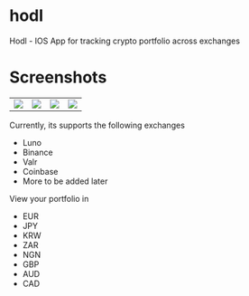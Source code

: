 # hodl
Hodl - IOS App for tracking crypto portfolio across exchanges

# Screenshots

|         |            |   |    |
|:-------------|:-------------|:-----|:---|
|<img src="https://user-images.githubusercontent.com/100917638/176646514-f9d0b976-2aad-4a20-8bfa-ee21284d3a10.png">|<img src="https://user-images.githubusercontent.com/100917638/176651965-35c39b16-b311-4fb5-a67a-ed6448e76576.png">|<img src="https://user-images.githubusercontent.com/100917638/176652379-0d1e38a3-1fdb-4e61-a95e-b7247e382f67.png">|<img src="https://user-images.githubusercontent.com/100917638/176652654-6bb713ce-d209-4ccc-99ca-7adb3d62815f.png">|





Currently, its supports the following exchanges

* Luno
* Binance
* Valr
* Coinbase
* More to be added later

View your portfolio in
* EUR
* JPY
* KRW
* ZAR
* NGN
* GBP
* AUD
* CAD

